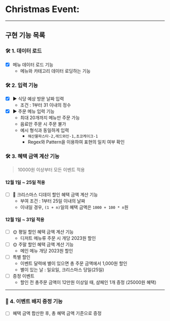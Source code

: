 # Christmas Event:


---

## 구현 기능 목록

### 🛠 1. ️데이터 로드
- [x] 메뉴 데이터 로드 기능
    - 메뉴와 카테고리 데이터 로딩하는 기능

### 🛠 2. 입력 기능
- [x] ▶️ 식당 예상 방문 날짜 입력
    - 조건 : 1부터 31 이내의 정수
- [x] ▶️ 주문 메뉴 입력 기능
    - 최대 20개까지 메뉴만 주문 가능
    - 음료만 주문 시 주문 불가
    - 예시 형식과 동일하게 입력
        - `해산물파스타-2,레드와인-1,초코케이크-1`
        - Regex와 Pattern을 이용하여 표현의 일치 여부 확인

### 🛠 3. 혜택 금액 계산 기능
> 10000원 이상부터 모든 이벤트 적용
#### 12월 1일 ~ 25일 적용
- [ ] 🎄 크리스마스 디데이 할인 혜택 금액 계산 기능
    - 부여 조건 : 1부터 25일 이내의 날짜
    - 이내일 경우, `(1 + n)`일의 혜택 금액은 `1000 + 100 * n`원
#### 12월 1일 ~ 31일 적용
- [ ] 🌞 평일 할인 혜택 금액 계산 기능
    - 디저트 메뉴류 주문 시 개당 2023원 할인
- [ ] 🌞 주말 할인 혜택 금액 계산 기능
    - 메인 메뉴 개당 2023원 할인
- [ ] 특별 할인
    - 이벤트 달력에 별이 있으면 총 주문 금액에서 1,000원 할인
    - 별이 있는 날 : 일요일, 크리스마스 당일(25일)
- [ ] 증정 이벤트
    - 할인 전 총주문 금액이 12만원 이상일 때, 샴페인 1개 증정 (25000원 혜택)

<hr/>

### 🚨 4. 이벤트 배지 증정 기능
- [ ] 혜택 금액 합산한 후, 총 혜택 금액 기준으로 증정